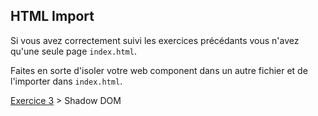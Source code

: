 ## HTML Import

Si vous avez correctement suivi les exercices précédants vous n'avez qu'une seule page `index.html`.

Faites en sorte d'isoler votre web component dans un autre fichier et de l'importer dans `index.html`.

[Exercice 3](shadow_dom.md) > Shadow DOM
